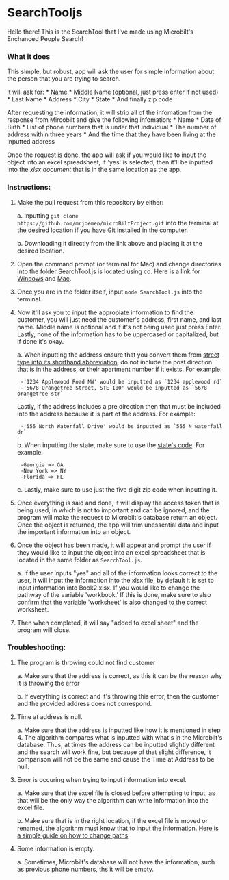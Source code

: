 # SearchTooljs

Hello there! This is the SearchTool that I've made using Microbilt's Enchanced People Search!

### What it does
This simple, but robust, app will ask the user for simple information about the person that you are trying to search.

it will ask for:
    * Name
    * Middle Name (optional, just press enter if not used)
    * Last Name
    * Address
    * City
    * State
    * And finally zip code

After requesting the information, it will strip all of the infomation from the response from Mircobilt and give the following infomation:
    * Name
    * Date of Birth
    * List of phone numbers that is under that individual
    * The number of address within three years
    * And the time that they have been living at the inputted address

Once the request is done, the app will ask if you would like to input the object into an excel spreadsheet, if 'yes' is selected, then it'll be inputted into the *xlsx document* that is in the same location as the app.

### Instructions:

1. Make the pull request from this repository by either:

    a. Inputting `git clone https://github.com/mrjoemen/microBiltProject.git` into the terminal at the desired location if you have Git installed in the computer.

    b. Downloading it directly from the link above and placing it at the desired location.

2. Open the command prompt (or terminal for Mac) and change directories into the folder SearchTool.js is located using cd. Here is a link for [Windows](https://docs.microsoft.com/en-us/windows-server/administration/windows-commands/cd) and [Mac](https://github.com/0nn0/terminal-mac-cheatsheet#english-version).  

3. Once you are in the folder itself, input `node SearchTool.js` into the terminal.

4. Now it'll ask you to input the appropiate information to find the customer, you will just need the customer's address, first name, and last name. Middle name is optional and if it's not being used just press Enter. Lastly, none of the information has to be uppercased or capitalized, but if done it's okay.

    a. When inputting the address ensure that you convert them from [street type into its shorthand abbreviation](https://cceo.org/addressing/documents/StreetAbbreviationsGuide.pdf), do not include the post direction that is in the address, or their apartment number if it exists. For example:

        -'1234 Applewood Road NW' would be inputted as `1234 applewood rd`
        -'5678 Orangetree Street, STE 100' would be inputted as `5678 orangetree str`

    Lastly, if the address includes a pre direction then that must be included into the address because it is part of the address. For example:

        -'555 North Waterfall Drive' would be inputted as `555 N waterfall dr`
    
    b. When inputting the state, make sure to use the [state's code](https://www.factmonster.com/us/postal-information/state-abbreviations-and-state-postal-codes). For example:

        -Georgia => GA
        -New York => NY
        -Florida => FL

    c. Lastly, make sure to use just the five digit zip code when inputting it.

5. Once everything is said and done, it will display the access token that is being used, in which is not to important and can be ignored, and the program will make the request to Microbilt's database return an object. Once the object is returned, the app will trim unessential data and input the important information into an object.

6. Once the object has been made, it will appear and prompt the user if they would like to input the object into an excel spreadsheet that is located in the same folder as `SearchTool.js`.

    a. If the user inputs "yes" and all of the information looks correct to the user, it will input the information into the xlsx file, by default it is set to input information into Book2.xlsx. If you would like to change the pathway of the variable 'workbook.' If this is done, make sure to also confirm that the variable 'worksheet' is also changed to the correct worksheet.

7. Then when completed, it will say "added to excel sheet" and the program will close.

### Troubleshooting:

1. The program is throwing could not find customer

    a. Make sure that the address is correct, as this it can be the reason why it is throwing the error

    b. If everything is correct and it's throwing this error, then the customer and the provided address does not correspond.

2. Time at address is null.

    a. Make sure that the address is inputted like how it is mentioned in step 4. The algorithm compares what is inputted with what's in the Microbilt's database. Thus, at times the address can be inputted slightly different and the search will work fine, but because of that slight difference, it comparison will not be the same and cause the Time at Address to be null.

3. Error is occuring when trying to input information into excel.

    a. Make sure that the excel file is closed before attempting to input, as that will be the only way the algorithm can write information into the excel file.

    b. Make sure that is in the right location, if the excel file is moved or renamed, the algorithm must know that to input the information.  [Here is a simple guide on how to change paths](https://www.w3schools.com/nodejs/ref_path.asp)

4. Some information is empty.

    a. Sometimes, Microbilt's database will not have the information, such as previous phone numbers, ths it will be empty.